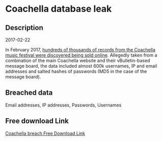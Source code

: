 # Coachella database leak

## Description

2017-02-22

In February 2017, <a href="https://motherboard.vice.com/en_us/article/mgkzkp/someone-is-selling-coachella-user-accounts-on-the-dark-web" target="_blank" rel="noopener">hundreds of thousands of records from the Coachella music festival were discovered being sold online</a>. Allegedly taken from a combination of the main Coachella website and their vBulletin-based message board, the data included almost 600k usernames, IP and email addresses and salted hashes of passwords (MD5 in the case of the message board).

## Breached data

Email addresses, IP addresses, Passwords, Usernames

## Free download Link

[Coachella breach Free Download Link](https://tinyurl.com/2b2k277t)